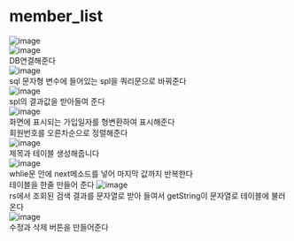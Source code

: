 # member_list
![image](https://user-images.githubusercontent.com/102035198/186580726-2b13d30c-60ef-44d5-a8ac-a522930cead3.png)<br>
![image](https://user-images.githubusercontent.com/102035198/186563757-69be2139-48e4-4c7b-a60f-2855c1f53746.png)<br>
DB연결해준다<br>
![image](https://user-images.githubusercontent.com/102035198/186563813-c3a2bf78-e029-4d61-b49c-a794d27914c3.png)<br>
sql 문자형 변수에 들어있는 spl을 쿼리문으로 바꿔준다<br>
![image](https://user-images.githubusercontent.com/102035198/186563874-f9d9d69d-6709-407c-98a1-2e8cd93b12dd.png)<br>
spl의 결과값을 받아들여 준다<br>
![image](https://user-images.githubusercontent.com/102035198/186561546-5be2d164-ad2f-49ab-86a0-766c2a36dc0d.png)<br>
화면에 표시되는 가입일자를 형변환하여 표시해준다<br>
회원번호를 오른차순으로 정렬해준다<br>
![image](https://user-images.githubusercontent.com/102035198/186562735-91fa32d4-fbd7-4b0a-a56f-014f5f53af99.png)<br>
제목과 테이블 생성해줍니다<br>
![image](https://user-images.githubusercontent.com/102035198/186560862-fa36bb5e-c333-4b9e-809a-9d6d4d235b78.png)<br>
whlie문 안에 next메소드를 넣어 마지막 값까지 반복한다<br>
테이블을 한줄 만들어 준다
![image](https://user-images.githubusercontent.com/102035198/186560961-b420ae00-5d2d-4eae-b5fd-19318952d43b.png)<br>
rs에서 조회된 검색 결과를 문자열로 받아 들여서 getString이 문자열로 테이블에 불러온다<br>
![image](https://user-images.githubusercontent.com/102035198/186560918-17512820-df8f-45ca-8080-8420b1b61af4.png)<br>
수정과 삭제 버튼을 만들어준다<br>
